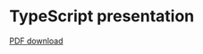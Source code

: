 # TypeScript presentation

[PDF download](https://maurer2.github.io/typescript-improvements-slides/slides.pdf)
